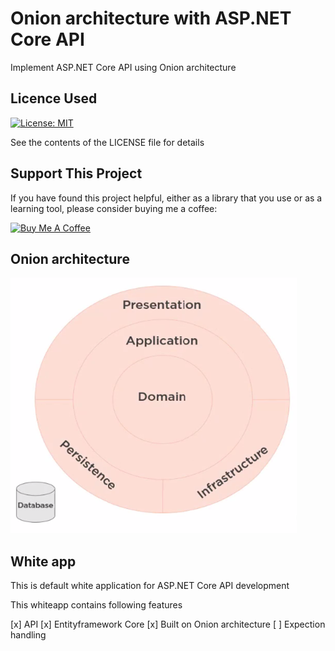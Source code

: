 # Onion architecture with ASP.NET Core API 

 Implement ASP.NET Core API using Onion architecture

## Licence Used
[![License: MIT](https://img.shields.io/badge/License-MIT-yellow.svg)](https://opensource.org/licenses/MIT)

See the contents of the LICENSE file for details


## Support This Project

If you have found this project helpful, either as a library that you use or as a learning tool, please consider buying me a coffee:

<a href="https://www.buymeacoffee.com/amitpnaik" target="_blank"><img src="https://www.buymeacoffee.com/assets/img/custom_images/orange_img.png" alt="Buy Me A Coffee" style="height: 41px !important;width: 174px !important" ></a>

## Onion architecture

![image](Assert/Onion.png)

## White app

This is default white application for ASP.NET Core API development

This whiteapp contains following features

[x] API
[x] Entityframework Core
[x] Built on Onion architecture
[ ] Expection handling
